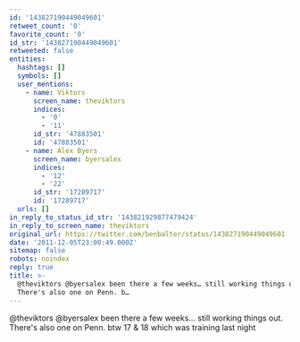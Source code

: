 ```yaml
---
id: '143827190449049601'
retweet_count: '0'
favorite_count: '0'
id_str: '143827190449049601'
retweeted: false
entities:
  hashtags: []
  symbols: []
  user_mentions:
    - name: Viktors
      screen_name: theviktors
      indices:
        - '0'
        - '11'
      id_str: '47883501'
      id: '47883501'
    - name: Alex Byers
      screen_name: byersalex
      indices:
        - '12'
        - '22'
      id_str: '17289717'
      id: '17289717'
  urls: []
in_reply_to_status_id_str: '143821929877479424'
in_reply_to_screen_name: theviktors
original_url: https://twitter.com/benbalter/status/143827190449049601
date: '2011-12-05T23:00:49.000Z'
sitemap: false
robots: noindex
reply: true
title: >-
  @theviktors @byersalex been there a few weeks… still working things out.
  There's also one on Penn. b…
---
```


@theviktors @byersalex been there a few weeks… still working things out. There's also one on Penn. btw 17 & 18 which was training last night